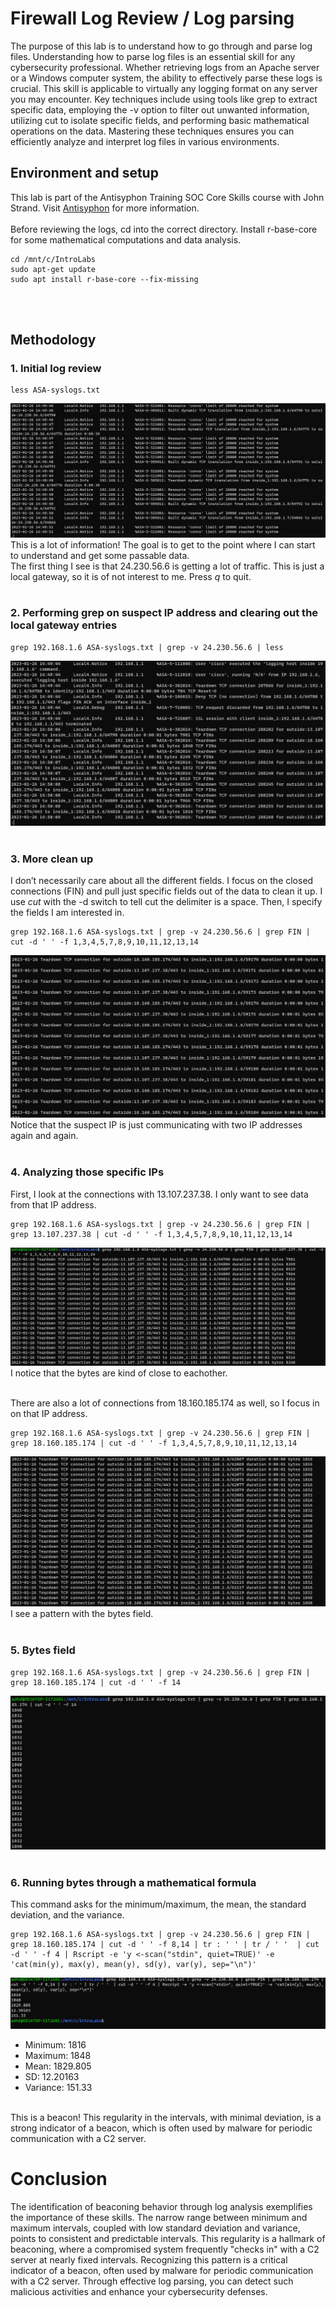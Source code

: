 # Firewall Log Review / Log parsing
The purpose of this lab is to understand how to go through and parse log files. Understanding how to parse log files is an essential skill for any cybersecurity professional. Whether retrieving logs from an Apache server or a Windows computer system, the ability to effectively parse these logs is crucial. This skill is applicable to virtually any logging format on any server you may encounter. Key techniques include using tools like grep to extract specific data, employing the -v option to filter out unwanted information, utilizing cut to isolate specific fields, and performing basic mathematical operations on the data. Mastering these techniques ensures you can efficiently analyze and interpret log files in various environments.

## Environment and setup
This lab is part of the Antisyphon Training SOC Core Skills course with John Strand. Visit [Antisyphon](https://www.antisyphontraining.com/) for more information.
<br>
<br>
Before reviewing the logs, cd into the correct directory. Install r-base-core for some mathematical computations and data analysis.
```
cd /mnt/c/IntroLabs
sudo apt-get update
sudo apt install r-base-core --fix-missing
```
<br>
<br>

## Methodology
### 1. Initial log review
```
less ASA-syslogs.txt
```
![ASAlogs](https://github.com/trixiahorner/firewall_log_review/blob/main/images/F1.png?raw=true)
<br>
This is a lot of information! The goal is to get to the point where I can start to understand and get some passable data. 
<br>
The first thing I see is that 24.230.56.6 is getting a lot of traffic. This is just a local gateway, so it is of not interest to me. Press *q* to quit.
<br>
<br>

### 2. Performing grep on suspect IP address and clearing out the local gateway entries
```
grep 192.168.1.6 ASA-syslogs.txt | grep -v 24.230.56.6 | less
```
![grep](https://github.com/trixiahorner/firewall_log_review/blob/main/images/F2.png?raw=true)
<br>
<br>

### 3. More clean up
I don’t necessarily care about all the different fields. I focus on the closed connections (FIN) and pull just specific fields out of the data to clean it up. I use *cut* with the -d switch to tell cut the delimiter is a space. Then, I specify the fields I am interested in.
```
grep 192.168.1.6 ASA-syslogs.txt | grep -v 24.230.56.6 | grep FIN | cut -d ' ' -f 1,3,4,5,7,8,9,10,11,12,13,14
```
![grepFIN](https://github.com/trixiahorner/firewall_log_review/blob/main/images/F3.png?raw=true)
<br>
Notice that the suspect IP is just communicating with two IP addresses again and again.
<br>
<br>

### 4. Analyzing those specific IPs
First, I look at the connections with 13.107.237.38. I only want to see data from that IP address.
```
grep 192.168.1.6 ASA-syslogs.txt | grep -v 24.230.56.6 | grep FIN | grep 13.107.237.38 | cut -d ' ' -f 1,3,4,5,7,8,9,10,11,12,13,14
```
![IP1](https://github.com/trixiahorner/firewall_log_review/blob/main/images/F4.png?raw=true)
<br>
I notice that the bytes are kind of close to eachother.
<br>
<br>

There are also a lot of connections from 18.160.185.174 as well, so I focus in on that IP address.
```
grep 192.168.1.6 ASA-syslogs.txt | grep -v 24.230.56.6 | grep FIN | grep 18.160.185.174 | cut -d ' ' -f 1,3,4,5,7,8,9,10,11,12,13,14
```
![IP2](https://github.com/trixiahorner/firewall_log_review/blob/main/images/F5.png?raw=true)
<br>
I see a pattern with the bytes field.
<br>
<br>

### 5. Bytes field
```
grep 192.168.1.6 ASA-syslogs.txt | grep -v 24.230.56.6 | grep FIN | grep 18.160.185.174 | cut -d ' ' -f 14
```
![byte](https://github.com/trixiahorner/firewall_log_review/blob/main/images/F6.png?raw=true)
<br>
<br>

### 6. Running bytes through a mathematical formula
This command asks for the minimum/maximum, the mean, the standard deviation, and the variance.
```
grep 192.168.1.6 ASA-syslogs.txt | grep -v 24.230.56.6 | grep FIN | grep 18.160.185.174 | cut -d ' ' -f 8,14 | tr : ' ' | tr / ' '  | cut -d ' ' -f 4 | Rscript -e 'y <-scan("stdin", quiet=TRUE)' -e 'cat(min(y), max(y), mean(y), sd(y), var(y), sep="\n")'
```
![math](https://github.com/trixiahorner/firewall_log_review/blob/main/images/F7.png?raw=true)
<br>
- Minimum: 1816
- Maximum: 1848
- Mean: 1829.805
- SD: 12.20163
- Variance: 151.33
<br>
This is a beacon! This regularity in the intervals, with minimal deviation, is a strong indicator of a beacon, which is often used by malware for periodic communication with a C2 server.
<br>

# Conclusion
The identification of beaconing behavior through log analysis exemplifies the importance of these skills. The narrow range between minimum and maximum intervals, coupled with low standard deviation and variance, points to consistent and predictable intervals. This regularity is a hallmark of beaconing, where a compromised system frequently "checks in" with a C2 server at nearly fixed intervals. Recognizing this pattern is a critical indicator of a beacon, often used by malware for periodic communication with a C2 server. Through effective log parsing, you can detect such malicious activities and enhance your cybersecurity defenses.















  

